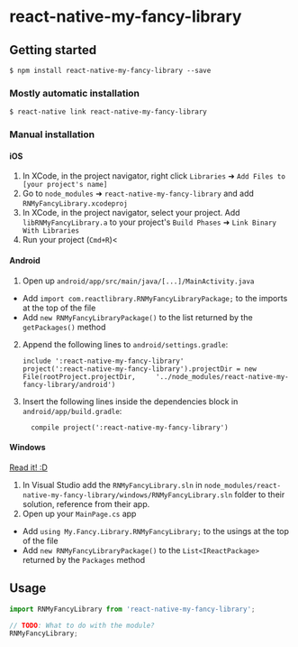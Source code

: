 
# react-native-my-fancy-library

## Getting started

`$ npm install react-native-my-fancy-library --save`

### Mostly automatic installation

`$ react-native link react-native-my-fancy-library`

### Manual installation


#### iOS

1. In XCode, in the project navigator, right click `Libraries` ➜ `Add Files to [your project's name]`
2. Go to `node_modules` ➜ `react-native-my-fancy-library` and add `RNMyFancyLibrary.xcodeproj`
3. In XCode, in the project navigator, select your project. Add `libRNMyFancyLibrary.a` to your project's `Build Phases` ➜ `Link Binary With Libraries`
4. Run your project (`Cmd+R`)<

#### Android

1. Open up `android/app/src/main/java/[...]/MainActivity.java`
  - Add `import com.reactlibrary.RNMyFancyLibraryPackage;` to the imports at the top of the file
  - Add `new RNMyFancyLibraryPackage()` to the list returned by the `getPackages()` method
2. Append the following lines to `android/settings.gradle`:
  	```
  	include ':react-native-my-fancy-library'
  	project(':react-native-my-fancy-library').projectDir = new File(rootProject.projectDir, 	'../node_modules/react-native-my-fancy-library/android')
  	```
3. Insert the following lines inside the dependencies block in `android/app/build.gradle`:
  	```
      compile project(':react-native-my-fancy-library')
  	```

#### Windows
[Read it! :D](https://github.com/ReactWindows/react-native)

1. In Visual Studio add the `RNMyFancyLibrary.sln` in `node_modules/react-native-my-fancy-library/windows/RNMyFancyLibrary.sln` folder to their solution, reference from their app.
2. Open up your `MainPage.cs` app
  - Add `using My.Fancy.Library.RNMyFancyLibrary;` to the usings at the top of the file
  - Add `new RNMyFancyLibraryPackage()` to the `List<IReactPackage>` returned by the `Packages` method


## Usage
```javascript
import RNMyFancyLibrary from 'react-native-my-fancy-library';

// TODO: What to do with the module?
RNMyFancyLibrary;
```
  